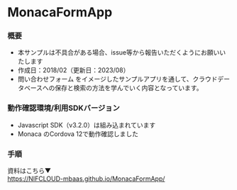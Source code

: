 # MonacaFormApp

### 概要

- 本サンプルは不具合がある場合、issue等から報告いただくようにお願いいたします
- 作成日：2018/02（更新日：2023/08）
- 問い合わせフォーム をイメージしたサンプルアプリを通して、クラウドデータベースへの保存と検索の方法を学んでいく内容となっています。

### 動作確認環境/利用SDKバージョン

- Javascript SDK（v3.2.0）は組み込まれています
- Monaca のCordova 12で動作確認しました 

### 手順

資料はこちら▼<br>
https://NIFCLOUD-mbaas.github.io/MonacaFormApp/
